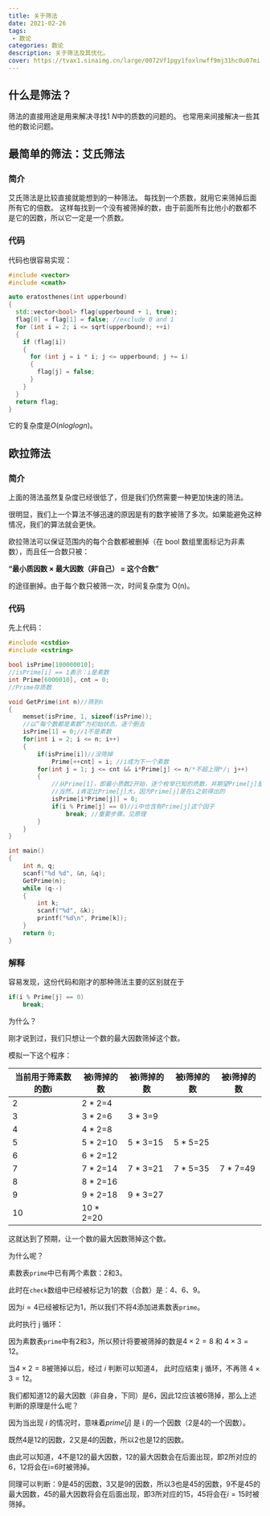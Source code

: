 ```yaml
---
title: 关于筛法
date: 2021-02-26
tags:
 - 数论
categories: 数论
description: 关于筛法及其优化。
cover: https://tvax1.sinaimg.cn/large/0072Vf1pgy1foxlnwff9mj31hc0u07mi.jpg
---
```


## 什么是筛法？

筛法的直接用途是用来解决寻找$1~N$中的质数的问题的。
也常用来间接解决一些其他的数论问题。

## 最简单的筛法：艾氏筛法

### 简介

艾氏筛法是比较直接就能想到的一种筛法。
每找到一个质数，就用它来筛掉后面所有它的倍数。
这样每找到一个没有被筛掉的数，由于前面所有比他小的数都不是它的因数，所以它一定是一个质数。

### 代码

代码也很容易实现：

```c++
#include <vector>
#include <cmath>

auto eratosthenes(int upperbound) 
{
  std::vector<bool> flag(upperbound + 1, true);
  flag[0] = flag[1] = false; //exclude 0 and 1
  for (int i = 2; i <= sqrt(upperbound); ++i) 
  {
    if (flag[i]) 
    {
      for (int j = i * i; j <= upperbound; j += i)
      {
        flag[j] = false;
      }
    }
  }
  return flag;
}
```

它的复杂度是$O(nloglogn)$。

## 欧拉筛法

### 简介

上面的筛法虽然复杂度已经很低了，但是我们仍然需要一种更加快速的筛法。

很明显，我们上一个算法不够迅速的原因是有的数字被筛了多次。如果能避免这种情况，我们的算法就会更快。

欧拉筛法可以保证范围内的每个合数都被删掉（在 bool 数组里面标记为非素数），而且任一合数只被：

**“最小质因数 × 最大因数（非自己） = 这个合数”**

的途径删掉。由于每个数只被筛一次，时间复杂度为 O(n)。

### 代码

先上代码：

```c++
#include <cstdio>
#include <cstring>

bool isPrime[100000010];
//isPrime[i] == 1表示：i是素数
int Prime[6000010], cnt = 0;
//Prime存质数

void GetPrime(int n)//筛到n
{
    memset(isPrime, 1, sizeof(isPrime));
    //以“每个数都是素数”为初始状态，逐个删去
    isPrime[1] = 0;//1不是素数
    for(int i = 2; i <= n; i++)
    {
        if(isPrime[i])//没筛掉 
            Prime[++cnt] = i; //i成为下一个素数
        for(int j = 1; j <= cnt && i*Prime[j] <= n/*不超上限*/; j++) 
        {
            //从Prime[1]，即最小质数2开始，逐个枚举已知的质数，并期望Prime[j]是(i*Prime[j])的最小质因数
            //当然，i肯定比Prime[j]大，因为Prime[j]是在i之前得出的
            isPrime[i*Prime[j]] = 0;
            if(i % Prime[j] == 0)//i中也含有Prime[j]这个因子
                break; //重要步骤。见原理
        }
    }
}

int main()
{
    int n, q;
    scanf("%d %d", &n, &q);
    GetPrime(n);
    while (q--)
    {
        int k;
        scanf("%d", &k);
        printf("%d\n", Prime[k]);
    }
    return 0;
}
```

### 解释

容易发现，这份代码和刚才的那种筛法主要的区别就在于

```c++
if(i % Prime[j] == 0)
    break;
```

为什么？

刚才说到过，我们只想让一个数的最大因数筛掉这个数。

模拟一下这个程序：

| 当前用于筛素数的数i | 被i筛掉的数    | 被i筛掉的数   | 被i筛掉的数   | 被i筛掉的数   |
| ---------- | --------- | -------- | -------- | -------- |
| 2          | 2 * 2=4   |          |          |          |
| 3          | 3 * 2=6   | 3 * 3=9  |          |          |
| 4          | 4 * 2=8   |          |          |          |
| 5          | 5 * 2=10  | 5 * 3=15 | 5 * 5=25 |          |
| 6          | 6 * 2=12  |          |          |          |
| 7          | 7 * 2=14  | 7 * 3=21 | 7 * 5=35 | 7 * 7=49 |
| 8          | 8 * 2=16  |          |          |          |
| 9          | 9 * 2=18  | 9 * 3=27 |          |          |
| 10         | 10 * 2=20 |          |          |          |

这就达到了预期，让一个数的最大因数筛掉这个数。

为什么呢？

素数表`prime`中已有两个素数：2和3。

此时在`check`数组中已经被标记为1的数（合数）是：4、6、9。

因为$i=4$已经被标记为1，所以我们不将4添加进素数表`prime`。

此时执行 j 循环：

因为素数表`prime`中有2和3，所以预计将要被筛掉的数是$4×2=8$ 和 $4×3=12$。

当$4×2=8$被筛掉以后，经过 $i%prime[j]=0$ 判断可以知道$4%2=0$， 此时应结束 j 循环，不再筛 $4×3=12$。

我们都知道12的最大因数（非自身，下同）是6，因此12应该被6筛掉，那么上述判断的原理是什么呢？

因为当出现 $i%prime[j]=0$ 的情况时，意味着$prime[j]$ 是 i 的一个因数（2是4的一个因数）。

既然4是12的因数，2又是4的因数，所以2也是12的因数。

由此可以知道，4不是12的最大因数，12的最大因数会在后面出现，即2所对应的6，12将会在i=6时被筛掉。

同理可以判断：9是45的因数，3又是9的因数，所以3也是45的因数，9不是45的最大因数，45的最大因数将会在后面出现，即3所对应的15，45将会在$i=15$时被筛掉。